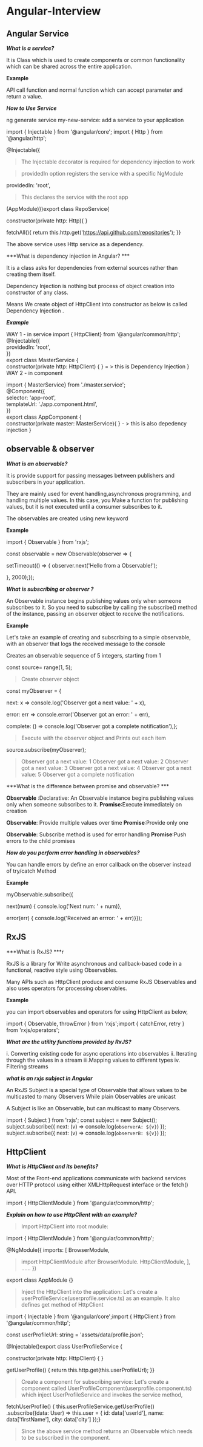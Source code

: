 # Angular-Interview

## Angular Service

**_What is a service?_**

It is Class which is used to create components or common functionality which can be shared
across the entire application.

**Example**

API call function and normal function which can accept parameter and return a value.

**_How to Use Service_**

ng generate service my-new-service: add a service to your
application

import { Injectable } from '@angular/core';
import { Http } from '@angular/http';

@Injectable({

> The Injectable decorator is required for dependency
> injection to work

> providedIn option registers the service with a specific NgModule

providedIn: 'root',

> This declares the service with the root app

(AppModule)})export class RepoService{

constructor(private http: Http){
}

fetchAll(){
return this.http.get('https://api.github.com/repositories');
}}

The above service uses Http service as a dependency.

***What is dependency injection in Angular? ***

It is a class asks for dependencies from external
sources rather than creating them itself.

Dependency Injection is nothing but process of object creation into constructor of any class.

Means We create object of HttpClient into constructor as below is called Dependency Injection .

***Example***

 WAY 1 - in service
 import { HttpClient} from '@angular/common/http';  
 @Injectable({  
   providedIn: 'root',  
 })  
 export class MasterService {  
   constructor(private http: HttpClient) { } = > this is Dependency Injection 
 }
 WAY 2 - in component

 import { MasterService} from './master.service';  
 @Component({  
   selector: 'app-root',  
   templateUrl: './app.component.html',  
 })  
 export class AppComponent {  
    constructor(private master: MasterService){ } - > this is also depedency injection
 } 

## observable & observer

**_What is an observable?_**

It is provide support for passing messages between publishers and subscribers in your
application.

They are mainly used for event handling,asynchronous programming, and handling multiple values.
In this case, you Make a function for publishing values, but it is not
executed until a consumer subscribes to it.

The observables are created using new keyword

**Example**

import { Observable } from 'rxjs';

const observable = new Observable(observer => {

setTimeout(() => {
observer.next('Hello from a Observable!');

}, 2000);});

**_What is subscribing or observer ?_**

An Observable instance begins publishing values only when someone
subscribes to it. So you need to subscribe by calling
the subscribe() method of the instance, passing an observer object to
receive the notifications.

**Example**

Let's take an example of creating and subscribing to a simple
observable, with an observer that logs the received message to the
console

Creates an observable sequence of 5 integers, starting from 1

const source= range(1, 5);

> Create observer object

const myObserver = {

next: x => console.log('Observer got a next value: ' + x),

error: err => console.error('Observer got an error: ' + err),

complete: () => console.log('Observer got a complete notification'),};

> Execute with the observer object and Prints out each item

source.subscribe(myObserver);

> Observer got a next value: 1
> Observer got a next value: 2
> Observer got a next value: 3
> Observer got a next value: 4
> Observer got a next value: 5
> Observer got a complete notification


***What is the difference between promise and observable? ***

**Observable** :Declarative: An Observable instance begins publishing values 
only when someone subscribes to it.
**Promise**:Execute immediately on creation

**Observable**: Provide multiple values over time
**Promise**:Provide only one

**Observable**: Subscribe method is used for error handling
**Promise**:Push errors to the child promises


***How do you perform error handling in observables?***

You can handle errors by define an error callback on the observer
instead of try/catch Method

**Example**

myObservable.subscribe({

 next(num) { console.log('Next num: ' + num)},

 error(err) { console.log('Received an errror: ' + err)}});


## RxJS

***What is RxJS? ***r

RxJS is a library for Write asynchronous and callback-based code
in a functional, reactive style using Observables.

Many APIs such as
HttpClient produce and consume RxJS Observables and also uses
operators for processing observables.

**Example**

you can import observables and operators for using
HttpClient as below,

import { Observable, throwError } from 'rxjs';import { catchError, retry }
from 'rxjs/operators';


***What are the utility functions provided by RxJS?***

i. Converting existing code for async operations into observables
ii. Iterating through the values in a stream
iii.Mapping values to different types
iv. Filtering streams


***what is an rxjs subject in Angular***

An RxJS Subject is a special type of Observable that allows values to be
multicasted to many Observers While plain Observables are unicast

A Subject is like an Observable, but can multicast to many Observers. 

import { Subject } from 'rxjs';
 const subject = new Subject<number>();
 subject.subscribe({
 next: (v) => console.log(`observerA: ${v}`)
 });
 subject.subscribe({
 next: (v) => console.log(`observerB: ${v}`)
 });



## HttpClient

***What is HttpClient and its benefits?***

Most of the Front-end applications communicate with backend services
over HTTP protocol using either XMLHttpRequest interface or the fetch() API.

import { HttpClientModule } from '@angular/common/http';


***Explain on how to use HttpClient with an example?***


> Import HttpClient into root module:

import { HttpClientModule } from '@angular/common/http';

@NgModule({
 imports: [
 BrowserModule,
 > import HttpClientModule after BrowserModule.
 HttpClientModule,
 ],
 ......
 })

export class AppModule {}

> Inject the HttpClient into the application: Let's
create a userProfileService(userprofile.service.ts) as an example. It also defines get method of
HttpClient

import { Injectable } from '@angular/core';import { HttpClient }
from '@angular/common/http';

const userProfileUrl: string = 'assets/data/profile.json';

@Injectable()export class UserProfileService {


 constructor(private http: HttpClient) { }


 getUserProfile() {
 return this.http.get(this.userProfileUrl);
 }}


> Create a component for subscribing service: Let's
create a component called UserProfileComponent(userprofile.component.ts) which inject UserProfileService and invokes the service method,


fetchUserProfile() {
 this.userProfileService.getUserProfile()
 .subscribe((data: User) => this.user = {
 id: data['userId'],
 name: data['firstName'],
 city: data['city']
 });}


> Since the above service method returns an Observable which needs to be subscribed in the component.












